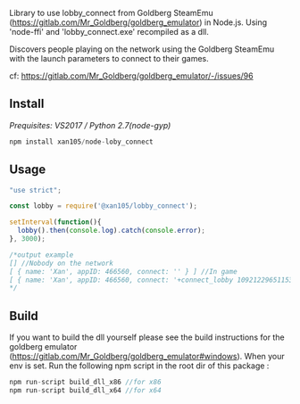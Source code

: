 Library to use lobby_connect from Goldberg SteamEmu (https://gitlab.com/Mr_Goldberg/goldberg_emulator) in Node.js.
Using 'node-ffi' and 'lobby_connect.exe' recompiled as a dll.

Discovers people playing on the network using the Goldberg SteamEmu with the launch parameters to connect to their games.

cf: https://gitlab.com/Mr_Goldberg/goldberg_emulator/-/issues/96

Install
-------

*Prequisites: VS2017 / Python 2.7(node-gyp)*

```js
npm install xan105/node-loby_connect
```

Usage
-----

```js
"use strict";

const lobby = require('@xan105/lobby_connect');

setInterval(function(){ 
  lobby().then(console.log).catch(console.error);
}, 3000);

/*output example
[] //Nobody on the network
[ { name: 'Xan', appID: 466560, connect: '' } ] //In game
[ { name: 'Xan', appID: 466560, connect: '+connect_lobby 109212296511539930' } ] //lobby available
*/
```

Build
-----
If you want to build the dll yourself please see the build instructions for the goldberg emulator (https://gitlab.com/Mr_Goldberg/goldberg_emulator#windows).
When your env is set. Run the following npm script in the root dir of this package :

```js
npm run-script build_dll_x86 //for x86
npm run-script build_dll_x64 //for x64

```